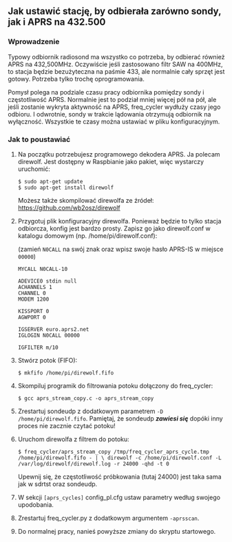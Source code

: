 ## Jak ustawić stację, by odbierała zarówno sondy, jak i APRS na 432.500 ##
### Wprowadzenie ###
Typowy odbiornik radiosond ma wszystko co potrzeba, by odbierać również APRS na 432,500MHz.
Oczywiście jeśli zastosowano filtr SAW na 400MHz, to stacja będzie bezużyteczna na paśmie 433, ale
normalnie cały sprzęt jest gotowy. Potrzeba tylko trochę oprogramowania.

Pomysł polega na podziale czasu pracy odbiornika pomiędzy sondy i częstotliwość APRS. Normalnie jest to podział mniej więcej
pół na pół, ale jeśli zostanie wykryta aktywność na APRS, freq_cycler wydłuży czasy jego odbioru. I odwrotnie, sondy
w trakcie lądowania otrzymują odbiornik na wyłączność. Wszystkie te czasy można ustawiać w pliku
konfiguracyjnym.

### Jak to poustawiać ###
1. Na początku potrzebujesz programowego dekodera APRS. Ja polecam direwolf. Jest dostępny w Raspbianie jako
pakiet, więc wystarczy uruchomić:
   ```
   $ sudo apt-get update
   $ sudo apt-get install direwolf
   ```
   Możesz także skompilować direwolfa ze źródeł: https://github.com/wb2osz/direwolf

2. Przygotuj plik konfiguracyjny direwolfa. Ponieważ będzie to tylko stacja odbiorcza, konfig jest bardzo
prosty. Zapisz go jako direwolf.conf w katalogu domowym (np. /home/pi/direwolf.conf):
  
   (zamień `N0CALL` na swój znak oraz wpisz swoje hasło APRS-IS w miejsce `00000`)

   ```
   MYCALL N0CALL-10

   ADEVICE0 stdin null
   ACHANNELS 1
   CHANNEL 0
   MODEM 1200

   KISSPORT 0
   AGWPORT 0

   IGSERVER euro.aprs2.net
   IGLOGIN N0CALL 00000

   IGFILTER m/10
   ```

3. Stwórz potok (FIFO):

   `$ mkfifo /home/pi/direwolf.fifo`

4. Skompiluj programik do filtrowania potoku dołączony do freq_cycler:

   `$ gcc aprs_stream_copy.c -o aprs_stream_copy`

5. Zrestartuj sondeudp z dodatkowym parametrem `-D /home/pi/direwolf.fifo`.
   Pamiętaj, że sondeudp **_zawiesi się_** dopóki inny proces nie zacznie czytać potoku!

6. Uruchom direwolfa z filtrem do potoku:

   `$ freq_cycler/aprs_stream_copy /tmp/freq_cycler_aprs_cycle.tmp /home/pi/direwolf.fifo - | \
   direwolf -c /home/pi/direwolf.conf -L /var/log/direwolf/direwolf.log -r 24000 -qhd -t 0`

   Upewnij się, że częstotliwość próbkowania (tutaj 24000) jest taka sama jak w sdrtst oraz sondeudp.

7. W sekcji `[aprs_cycles]` config_pl.cfg ustaw parametry według swojego upodobania.

8. Zrestartuj  freq_cycler.py z dodatkowym argumentem `-aprsscan`.

9. Do normalnej pracy, nanieś powyższe zmiany do skryptu startowego.
